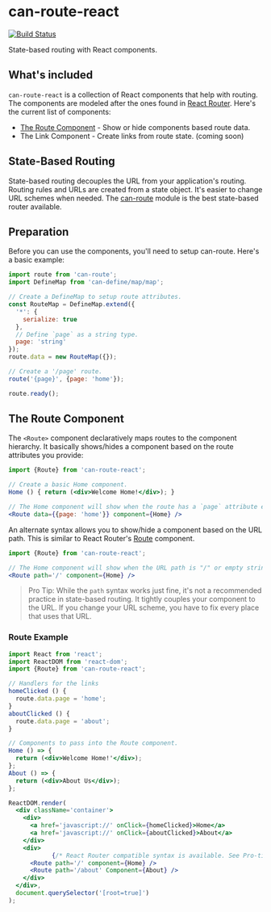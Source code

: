 # can-route-react

[![Build Status](https://travis-ci.org/icanjs/can-route-react.png?branch=master)](https://travis-ci.org/icanjs/can-route-react)

State-based routing with React components.

## What's included

`can-route-react` is a collection of React components that help with routing.  The components are modeled after the ones found in [React Router](https://github.com/ReactTraining/react-router).  Here's the current list of components:

- [The Route Component](#the-route-component) - Show or hide components based route data.
- The Link Component - Create links from route state. (coming soon)

## State-Based Routing

State-based routing decouples the URL from your application's routing.  Routing rules and URLs are created from a state object. It's easier to change URL schemes when needed. The [can-route](https://www.npmjs.com/package/can-route) module is the best state-based router available.

## Preparation
Before you can use the components, you'll need to setup can-route.  Here's a basic example:

```js
import route from 'can-route';
import DefineMap from 'can-define/map/map';

// Create a DefineMap to setup route attributes.
const RouteMap = DefineMap.extend({
  '*': {
    serialize: true
  },
  // Define `page` as a string type.
  page: 'string'
});
route.data = new RouteMap({});

// Create a '/page' route.
route('{page}', {page: 'home'});

route.ready();
```

## The Route Component

The `<Route>` component declaratively maps routes to the component hierarchy. It basically shows/hides a component based on the route attributes you provide:

```jsx
import {Route} from 'can-route-react';

// Create a basic Home component.
Home () { return (<div>Welcome Home!</div>); }

// The Home component will show when the route has a `page` attribute equal to "home".
<Route data={{page: 'home'}} component={Home} />
```

An alternate syntax allows you to show/hide a component based on the URL path. This is similar to React Router's [Route](https://github.com/ReactTraining/react-router/blob/master/docs/API.md#route) component.

```jsx
import {Route} from 'can-route-react';

// The Home component will show when the URL path is "/" or empty string.
<Route path='/' component={Home} />
```

> Pro Tip: While the `path` syntax works just fine, it's not a recommended practice in state-based routing.  It tightly couples your component to the URL.  If you change your URL scheme, you have to fix every place that uses that URL.

### Route Example

```jsx
import React from 'react';
import ReactDOM from 'react-dom';
import {Route} from 'can-route-react';

// Handlers for the links
homeClicked () {
  route.data.page = 'home';
}
aboutClicked () {
  route.data.page = 'about';
}

// Components to pass into the Route component.
Home () => {
  return (<div>Welcome Home!'</div>);
};
About () => {
  return (<div>About Us</div>);
};

ReactDOM.render(
  <div className='container'>
    <div>
      <a href='javascript://' onClick={homeClicked}>Home</a>
      <a href='javascript://' onClick={aboutClicked}>About</a>
    </div>
    <div>
			{/* React Router compatible syntax is available. See Pro-tips. */}
      <Route path='/' component={Home} />
      <Route path='/about' Component={About} />
    </div>
  </div>,
  document.querySelector('[root=true]')
);
```
